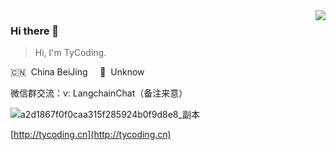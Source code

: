 <img align="right" src="https://github-readme-stats-git-masterrstaa-rickstaa.vercel.app/api?username=tycoding&hide=prs&show_icons=true&count_private=true&line_height=28&hide_border=true&card_width=450&include_all_commits=true&role=owner,collaborator&exclude_repo=github-readme-stats">

### Hi there 👋

> Hi, I'm TyCoding.

🇨🇳 &nbsp;China BeiJing  &nbsp;&nbsp;&nbsp; 🌱 &nbsp;Unknow

微信群交流：v: LangchainChat（备注来意）

![a2d1867f0f0caa315f285924b0f9d8e8_副本](https://github.com/TyCoding/TyCoding/assets/36946717/93f5c454-a594-4f2e-a1ba-2cbc9d1635b0)


[http://tycoding.cn](http://tycoding.cn)
